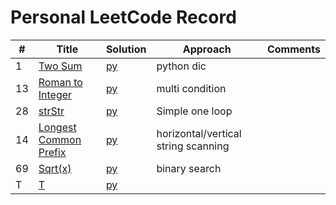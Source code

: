 # Personal LeetCode Record 


| #   | Title                                                               | Solution                  | Approach                           | Comments |  
|-----|---------------------------------------------------------------------|---------------------------|------------------------------------|----------|
| 1   | [Two Sum](https://leetcode.com/problems/two-sum/)                   | [py](hashTable/TwoSum.md) | python dic                         |          |
| 13  | [Roman to Integer](https://leetcode.com/problems/roman-to-integer/) | [py](general/Roman.md)    | multi condition                    |          |
| 28  | [strStr](https://leetcode.com/problems/implement-strstr/)           | [py](general/strStr.md)   | Simple one loop                    |          |
| 14  | [Longest Common Prefix](https://leetcode.com/problems/longest-common-prefix/)   | [py](general/prefix.md)   | horizontal/vertical string scanning |          |
| 69  | [Sqrt(x)](https://leetcode.com/problems/sqrtx/)     | [py](./math/sqrt.md)      | binary search                      |          |
| T   | [T](htps://leetcode.com/problems/two-sum/)     | [py](general/strStr.md)   |                                    |          |


